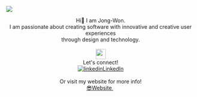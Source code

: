 ![](https://user-images.githubusercontent.com/36485235/164783020-d6880791-83fb-4be5-95ee-7f5303e0e2f0.gif)

<p align="center">
  Hi👋 I am Jong-Won.
  <br>
  I am passionate about creating software with innovative and creative user experiences<br>through design and technology.
  <br>
  <br>
 <img src="https://media.giphy.com/media/loUqCMSfXHcsVb3cUZ/giphy.gif" width="27px">
  <br>
  Let's connect!
  <br>
  <a href="https://www.linkedin.com/in/jongwon254" rel="nofollow noreferrer">
    <img src="https://i.stack.imgur.com/gVE0j.png" alt="linkedin">LinkedIn</a><br>
    <br>
  Or visit my website for more info!
  <br>
  <a href="https://jongwonlee.dev" rel="nofollow noreferrer">
    😎Website
  </a> &nbsp; 
</p>

